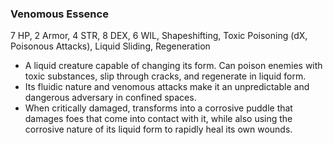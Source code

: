 ### Venomous Essence
7 HP, 2 Armor, 4 STR, 8 DEX, 6 WIL, Shapeshifting, Toxic Poisoning (dX, Poisonous Attacks), Liquid Sliding, Regeneration

- A liquid creature capable of changing its form. Can poison enemies with toxic substances, slip through cracks, and regenerate in liquid form.
- Its fluidic nature and venomous attacks make it an unpredictable and dangerous adversary in confined spaces.
- When critically damaged, transforms into a corrosive puddle that damages foes that come into contact with it, while also using the corrosive nature of its liquid form to rapidly heal its own wounds.

